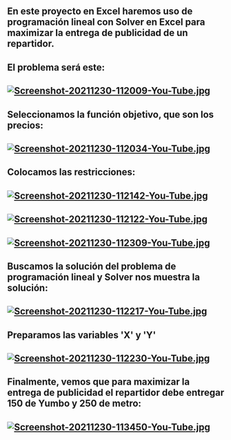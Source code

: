 ## En este proyecto en Excel haremos uso de programación lineal con Solver en Excel para maximizar la entrega de publicidad de un repartidor.
## El problema será este:
## [![Screenshot-20211230-112009-You-Tube.jpg](https://i.postimg.cc/sgfvmW2c/Screenshot-20211230-112009-You-Tube.jpg)](https://postimg.cc/QHP8xH19)

## Seleccionamos la función objetivo, que son los precios:
## [![Screenshot-20211230-112034-You-Tube.jpg](https://i.postimg.cc/tRrf7Qx4/Screenshot-20211230-112034-You-Tube.jpg)](https://postimg.cc/3Wv9bq1s)

## Colocamos las restricciones:
## [![Screenshot-20211230-112142-You-Tube.jpg](https://i.postimg.cc/W1SSY0wb/Screenshot-20211230-112142-You-Tube.jpg)](https://postimg.cc/K1knRkWd)
## [![Screenshot-20211230-112122-You-Tube.jpg](https://i.postimg.cc/h4HYV8pk/Screenshot-20211230-112122-You-Tube.jpg)](https://postimg.cc/Z0xjSNkH)
## [![Screenshot-20211230-112309-You-Tube.jpg](https://i.postimg.cc/D0tRZLMK/Screenshot-20211230-112309-You-Tube.jpg)](https://postimg.cc/K3D0pkb9)

## Buscamos la solución del problema de programación lineal y Solver nos muestra la solución:
## [![Screenshot-20211230-112217-You-Tube.jpg](https://i.postimg.cc/5tCYQVyd/Screenshot-20211230-112217-You-Tube.jpg)](https://postimg.cc/v1GHCC53)

## Preparamos las variables 'X' y 'Y'
## [![Screenshot-20211230-112230-You-Tube.jpg](https://i.postimg.cc/Sx0pNFBz/Screenshot-20211230-112230-You-Tube.jpg)](https://postimg.cc/gnK7N5kY)

## Finalmente, vemos que para maximizar la entrega de publicidad el repartidor debe entregar 150 de Yumbo y 250 de metro:
## [![Screenshot-20211230-113450-You-Tube.jpg](https://i.postimg.cc/c1gxsmv2/Screenshot-20211230-113450-You-Tube.jpg)](https://postimg.cc/pyvbCKYJ)

##
##
